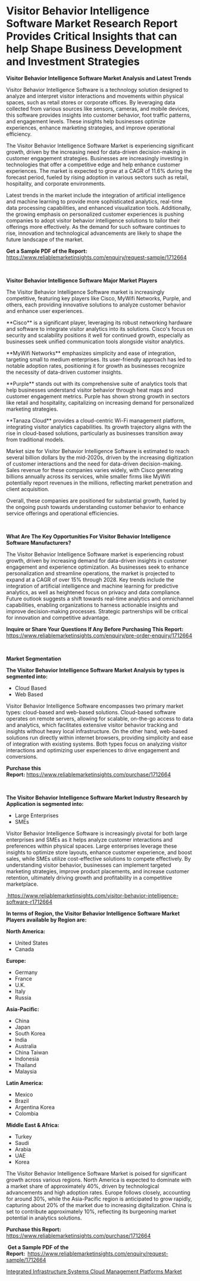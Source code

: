 <p><h1>Visitor Behavior Intelligence Software Market Research Report Provides Critical Insights that can help Shape Business Development and Investment Strategies</h1></p><p><strong>Visitor Behavior Intelligence Software Market Analysis and Latest Trends</strong></p>
<p><p>Visitor Behavior Intelligence Software is a technology solution designed to analyze and interpret visitor interactions and movements within physical spaces, such as retail stores or corporate offices. By leveraging data collected from various sources like sensors, cameras, and mobile devices, this software provides insights into customer behavior, foot traffic patterns, and engagement levels. These insights help businesses optimize experiences, enhance marketing strategies, and improve operational efficiency.</p><p>The Visitor Behavior Intelligence Software Market is experiencing significant growth, driven by the increasing need for data-driven decision-making in customer engagement strategies. Businesses are increasingly investing in technologies that offer a competitive edge and help enhance customer experiences. The market is expected to grow at a CAGR of 11.6% during the forecast period, fueled by rising adoption in various sectors such as retail, hospitality, and corporate environments. </p><p>Latest trends in the market include the integration of artificial intelligence and machine learning to provide more sophisticated analytics, real-time data processing capabilities, and enhanced visualization tools. Additionally, the growing emphasis on personalized customer experiences is pushing companies to adopt visitor behavior intelligence solutions to tailor their offerings more effectively. As the demand for such software continues to rise, innovation and technological advancements are likely to shape the future landscape of the market.</p></p>
<p><strong>Get a Sample PDF of the Report:&nbsp;</strong> <a href="https://www.reliablemarketinsights.com/enquiry/request-sample/1712664?utm_campaign=1938&utm_medium=2&utm_source=Github&utm_content=ia&utm_term=11012025&utm_id=visitor-behavior-intelligence-software">https://www.reliablemarketinsights.com/enquiry/request-sample/1712664</a></p>
<p>&nbsp;</p>
<p><strong>Visitor Behavior Intelligence Software Major Market Players</strong></p>
<p><p>The Visitor Behavior Intelligence Software market is increasingly competitive, featuring key players like Cisco, MyWifi Networks, Purple, and others, each providing innovative solutions to analyze customer behavior and enhance user experiences.</p><p>**Cisco** is a significant player, leveraging its robust networking hardware and software to integrate visitor analytics into its solutions. Cisco's focus on security and scalability positions it well for continued growth, especially as businesses seek unified communication tools alongside visitor analytics.</p><p>**MyWifi Networks** emphasizes simplicity and ease of integration, targeting small to medium enterprises. Its user-friendly approach has led to notable adoption rates, positioning it for growth as businesses recognize the necessity of data-driven customer insights.</p><p>**Purple** stands out with its comprehensive suite of analytics tools that help businesses understand visitor behavior through heat maps and customer engagement metrics. Purple has shown strong growth in sectors like retail and hospitality, capitalizing on increasing demand for personalized marketing strategies.</p><p>**Tanaza Cloud** provides a cloud-centric Wi-Fi management platform, integrating visitor analytics capabilities. Its growth trajectory aligns with the rise in cloud-based solutions, particularly as businesses transition away from traditional models.</p><p>Market size for Visitor Behavior Intelligence Software is estimated to reach several billion dollars by the mid-2020s, driven by the increasing digitization of customer interactions and the need for data-driven decision-making. Sales revenue for these companies varies widely, with Cisco generating billions annually across its services, while smaller firms like MyWifi potentially report revenues in the millions, reflecting market penetration and client acquisition.</p><p>Overall, these companies are positioned for substantial growth, fueled by the ongoing push towards understanding customer behavior to enhance service offerings and operational efficiencies.</p></p>
<p>&nbsp;</p>
<p><strong>What Are The Key Opportunities For Visitor Behavior Intelligence Software Manufacturers?</strong></p>
<p><p>The Visitor Behavior Intelligence Software market is experiencing robust growth, driven by increasing demand for data-driven insights in customer engagement and experience optimization. As businesses seek to enhance personalization and streamline operations, the market is projected to expand at a CAGR of over 15% through 2028. Key trends include the integration of artificial intelligence and machine learning for predictive analytics, as well as heightened focus on privacy and data compliance. Future outlook suggests a shift towards real-time analytics and omnichannel capabilities, enabling organizations to harness actionable insights and improve decision-making processes. Strategic partnerships will be critical for innovation and competitive advantage.</p></p>
<p><strong>Inquire or Share Your Questions If Any Before Purchasing This Report:</strong> <a href="https://www.reliablemarketinsights.com/enquiry/pre-order-enquiry/1712664?utm_campaign=1938&utm_medium=2&utm_source=Github&utm_content=ia&utm_term=11012025&utm_id=visitor-behavior-intelligence-software">https://www.reliablemarketinsights.com/enquiry/pre-order-enquiry/1712664</a></p>
<p>&nbsp;</p>
<p><strong>Market Segmentation</strong></p>
<p><strong>The Visitor Behavior Intelligence Software Market Analysis by types is segmented into:</strong></p>
<p><ul><li>Cloud Based</li><li>Web Based</li></ul></p>
<p><p>Visitor Behavior Intelligence Software encompasses two primary market types: cloud-based and web-based solutions. Cloud-based software operates on remote servers, allowing for scalable, on-the-go access to data and analytics, which facilitates extensive visitor behavior tracking and insights without heavy local infrastructure. On the other hand, web-based solutions run directly within internet browsers, providing simplicity and ease of integration with existing systems. Both types focus on analyzing visitor interactions and optimizing user experiences to drive engagement and conversions.</p></p>
<p><strong>Purchase this Report:&nbsp;</strong><a href="https://www.reliablemarketinsights.com/purchase/1712664?utm_campaign=1938&utm_medium=2&utm_source=Github&utm_content=ia&utm_term=11012025&utm_id=visitor-behavior-intelligence-software">https://www.reliablemarketinsights.com/purchase/1712664</a></p>
<p>&nbsp;</p>
<p><strong>The Visitor Behavior Intelligence Software Market Industry Research by Application is segmented into:</strong></p>
<p><ul><li>Large Enterprises</li><li>SMEs</li></ul></p>
<p><p>Visitor Behavior Intelligence Software is increasingly pivotal for both large enterprises and SMEs as it helps analyze customer interactions and preferences within physical spaces. Large enterprises leverage these insights to optimize store layouts, enhance customer experience, and boost sales, while SMEs utilize cost-effective solutions to compete effectively. By understanding visitor behavior, businesses can implement targeted marketing strategies, improve product placements, and increase customer retention, ultimately driving growth and profitability in a competitive marketplace.</p></p>
<p><a href="https://www.reliablemarketinsights.com/visitor-behavior-intelligence-software-r1712664?utm_campaign=1938&utm_medium=2&utm_source=Github&utm_content=ia&utm_term=11012025&utm_id=visitor-behavior-intelligence-software">&nbsp;https://www.reliablemarketinsights.com/visitor-behavior-intelligence-software-r1712664</a></p>
<p><strong>In terms of Region, the Visitor Behavior Intelligence Software Market Players available by Region are:</strong></p>
<p>
    <p> <strong> North America: </strong>
        <ul>
            <li>United States</li>
            <li>Canada</li>
        </ul>
        </p> 
    <p> <strong> Europe: </strong>
        <ul>
            <li>Germany</li>
            <li>France</li>
            <li>U.K.</li>
            <li>Italy</li>
            <li>Russia</li>
        </ul>
        </p> 
    <p> <strong> Asia-Pacific: </strong>
        <ul>
            <li>China</li>
            <li>Japan</li>
            <li>South Korea</li>
            <li>India</li>
            <li>Australia</li>
            <li>China Taiwan</li>
            <li>Indonesia</li>
            <li>Thailand</li>
            <li>Malaysia</li>
        </ul>
        </p> 
    <p> <strong> Latin America: </strong>
        <ul>
            <li>Mexico</li>
            <li>Brazil</li>
            <li>Argentina Korea</li>
            <li>Colombia</li>
        </ul>
        </p> 
    <p> <strong> Middle East & Africa: </strong>
        <ul>
            <li>Turkey</li>
            <li>Saudi</li>
            <li>Arabia</li>
            <li>UAE</li>
            <li>Korea</li>
        </ul>
    </p>
    </p>
<p><p>The Visitor Behavior Intelligence Software Market is poised for significant growth across various regions. North America is expected to dominate with a market share of approximately 40%, driven by technological advancements and high adoption rates. Europe follows closely, accounting for around 30%, while the Asia-Pacific region is anticipated to grow rapidly, capturing about 20% of the market due to increasing digitalization. China is set to contribute approximately 10%, reflecting its burgeoning market potential in analytics solutions.</p></p>
<p><strong>Purchase this Report: </strong><a href="https://www.reliablemarketinsights.com/purchase/1712664?utm_campaign=1938&utm_medium=2&utm_source=Github&utm_content=ia&utm_term=11012025&utm_id=visitor-behavior-intelligence-software">https://www.reliablemarketinsights.com/purchase/1712664</a></p>
<p>&nbsp;<strong>Get a Sample PDF of the Report:&nbsp;&nbsp;</strong><a href="https://www.reliablemarketinsights.com/enquiry/request-sample/1712664?utm_campaign=1938&utm_medium=2&utm_source=Github&utm_content=ia&utm_term=11012025&utm_id=visitor-behavior-intelligence-software">https://www.reliablemarketinsights.com/enquiry/request-sample/1712664</a></p>
<p><strong></strong></p>
<p><p><a href="https://github.com/provorikovar/Market-Research-Report-List-6/blob/main/integrated-infrastructure-systems-cloud-management-platforms-market.md?utm_campaign=1938&utm_medium=2&utm_source=Github&utm_content=ia&utm_term=11012025&utm_id=visitor-behavior-intelligence-software">Integrated Infrastructure Systems Cloud Management Platforms Market</a></p></p>